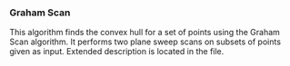 ### Graham Scan

This algorithm finds the convex hull for a set of points using the Graham Scan algorithm. It performs two plane sweep scans on subsets 
of points given as input. Extended description is located in the file.
